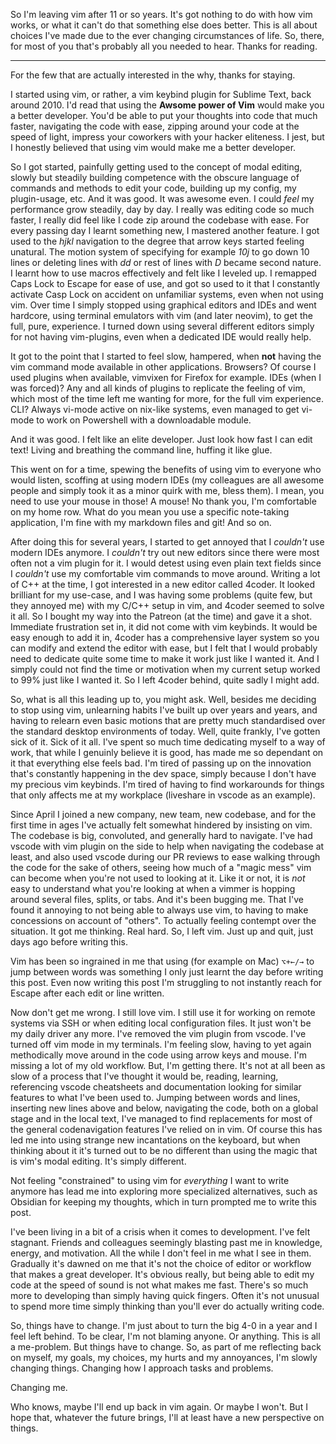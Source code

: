 So I'm leaving vim after 11 or so years.
It's got nothing to do with how vim works, or what it can't do that something else does better. This is all about choices I've made due to the ever changing circumstances of life.
So, there, for most of you that's probably all you needed to hear. Thanks for reading.

---

For the few that are actually interested in the why, thanks for staying.

I started using vim, or rather, a vim keybind plugin for Sublime Text, back around 2010. I'd read that using the **Awsome power of Vim** would make you a better developer. You'd be able to put your thoughts into code that much faster, navigating the code with ease, zipping around your code at the speed of light, impress your coworkers with your hacker eliteness.
I jest, but I honestly believed that using vim would make me a better developer.

So I got started, painfully getting used to the concept of modal editing, slowly but steadily building competence with the obscure language of commands and methods to edit your code, building up my config, my plugin-usage, etc.
And it was good. It was awesome even. I could *feel* my performance grow steadily, day by day. I really was editing code so much faster, I really did feel like I code zip around the codebase with ease.
For every passing day I learnt something new, I mastered another feature. I got used to the *hjkl* navigation to the degree that arrow keys started feeling unatural. The motion system of specifying for example *10j* to go down 10 lines or deleting lines with *dd* or rest of lines with *D* became second nature. I learnt how to use macros effectively and felt like I leveled up. I remapped Caps Lock to Escape for ease of use, and got so used to it that I constantly activate Casp Lock on accident on unfamiliar systems, even when not using vim.
Over time I simply stopped using graphical editors and IDEs and went hardcore, using terminal emulators with vim (and later neovim), to get the full, pure, experience.
I turned down using several different editors simply for not having vim-plugins, even when a dedicated IDE would really help.

It got to the point that I started to feel slow, hampered, when **not** having the vim command mode available in other applications. 
Browsers? Of course I used plugins when available, vimvixen for Firefox for example.
IDEs (when I was forced)? Any and all kinds of plugins to replicate the feeling of vim, which most of the time left me wanting for more, for the full vim experience.
CLI? Always vi-mode active on nix-like systems, even managed to get vi-mode to work on Powershell with a downloadable module.

And it was good. I felt like an elite developer. Just look how fast I can edit text! Living and breathing the command line, huffing it like glue.

This went on for a time, spewing the benefits of using vim to everyone who would listen, scoffing at using modern IDEs (my colleagues are all awesome people and simply took it as a minor quirk with me, bless them). I mean, you need to use your mouse in those! A mouse! No thank you, I'm comfortable on my home row.
What do you mean you use a specific note-taking application, I'm fine with my markdown files and git!
And so on.

After doing this for several years, I started to get annoyed that I *couldn't* use modern IDEs anymore. I *couldn't* try out new editors since there were most often not a vim plugin for it. I would detest using even plain text fields since I *couldn't* use my comfortable vim commands to move around.
Writing a lot of C++ at the time, I got interested in a new editor called 4coder. It looked brilliant for my use-case, and I was having some problems (quite few, but they annoyed me) with my C/C++ setup in vim, and 4coder seemed to solve it all.
So I bought my way into the Patreon (at the time) and gave it a shot.
Immediate frustration set in, it did not come with vim keybinds. It would be easy enough to add it in, 4coder has a comprehensive layer system so you can modify and extend the editor with ease, but I felt that I would probably need to dedicate quite some time to make it work just like I wanted it. And I simply could not find the time or motivation when my current setup worked to 99% just like I wanted it.
So I left 4coder behind, quite sadly I might add.

So, what is all this leading up to, you might ask. Well, besides me deciding to stop using vim, unlearning habits I've built up over years and years, and having to relearn even basic motions that are pretty much standardised over the standard desktop environments of today.
Well, quite frankly, I've gotten sick of it. Sick of it all. I've spent so much time dedicating myself to a way of work, that while I genuinly believe it is good, has made me so dependant on it that everything else feels bad.
I'm tired of passing up on the innovation that's constantly happening in the dev space, simply because I don't have my precious vim keybinds. I'm tired of having to find workarounds for things that only affects me at my workplace (liveshare in vscode as an example).

Since April I joined a new company, new team, new codebase, and for the first time in ages I've actually felt somewhat hindered by insisting on vim. The codebase is big, convoluted, and generally hard to navigate. I've had vscode with vim plugin on the side to help when navigating the codebase at least, and also used vscode during our PR reviews to ease walking through the code for the sake of others, seeing how much of a "magic mess" vim can become when you're not used to looking at it. Like it or not, it is *not* easy to understand what you're looking at when a vimmer is hopping around several files, splits, or tabs.
And it's been bugging me. That I've found it annoying to not being able to always use vim, to having to make concessions on account of "others". To actually feeling contempt over the situation.
It got me thinking. Real hard.
So, I left vim. Just up and quit, just days ago before writing this.

Vim has been so ingrained in me that using (for example on Mac) `⌥+←/→` to jump between words was something I only just learnt the day before writing this post.
Even now writing this post I'm struggling to not instantly reach for Escape after each edit or line written.

Now don't get me wrong. I still love vim. I still use it for working on remote systems via SSH or when editing local configuration files. It just won't be my daily driver any more.
I've removed the vim plugin from vscode. I've turned off vim mode in my terminals. 
I'm feeling slow, having to yet again methodically move around in the code using arrow keys and mouse. I'm missing a lot of my old workflow. But, I'm getting there. It's not at all been as slow of a process that I've thought it would be, reading, learning, referencing vscode cheatsheets and documentation looking for similar features to what I've been used to. Jumping between words and lines, inserting new lines above and below, navigating the code, both on a global stage and in the local text, I've managed to find replacements for most of the general codenavigation features I've relied on in vim.
Of course this has led me into using strange new incantations on the keyboard, but when thinking about it it's turned out to be no different than using the magic that is vim's modal editing. It's simply different.

Not feeling "constrained" to using vim for *everything* I want to write anymore has lead me into exploring more specialized alternatives, such as Obsidian for keeping my thoughts, which in turn prompted me to write this post.

I've been living in a bit of a crisis when it comes to development. I've felt stagnant. Friends and colleagues seemingly blasting past me in knowledge, energy, and motivation. All the while I don't feel in me what I see in them.
Gradually it's dawned on me that it's not the choice of editor or workflow that makes a great developer. It's obvious really, but being able to edit my code at the speed of sound is not what makes me fast. There's so much more to developing than simply having quick fingers. Often it's not unusual to spend more time simply thinking than you'll ever do actually writing code.

So, things have to change. I'm just about to turn the big 4-0 in a year and I feel left behind.
To be clear, I'm not blaming anyone. Or anything. This is all a me-problem. But things have to change.
So, as part of me reflecting back on myself, my goals, my choices, my hurts and my annoyances, I'm slowly changing things. Changing how I approach tasks and problems.

Changing me.

Who knows, maybe I'll end up back in vim again. Or maybe I won't.
But I hope that, whatever the future brings, I'll at least have a new perspective on things.
